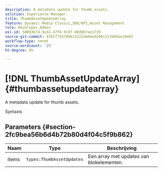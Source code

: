 ```yaml
---
description: A metadata update for thumb assets.
solution: Experience Manager
title: ThumbAssetUpdateArray
feature: Dynamic Media Classic,SDK/API,Asset Management
role: Developer,Admin
exl-id: 58893b74-9a32-47f6-9c97-80db67ae1739
source-git-commit: 4f81f755789613222a66bed2961117604ae19e62
workflow-type: tm+mt
source-wordcount: '25'
ht-degree: 0%

---
```


# [!DNL ThumbAssetUpdateArray]{#thumbassetupdatearray}

A metadata update for thumb assets.

Syntaxis

## Parameters {#section-2fc9bea56b6d4b72b80d4f04c5f9b862}

| Naam | Type | Beschrijving |
|---|---|---|
| items | `types:ThumbAssetUpdates` | Een array met updates van blokelementen. |
